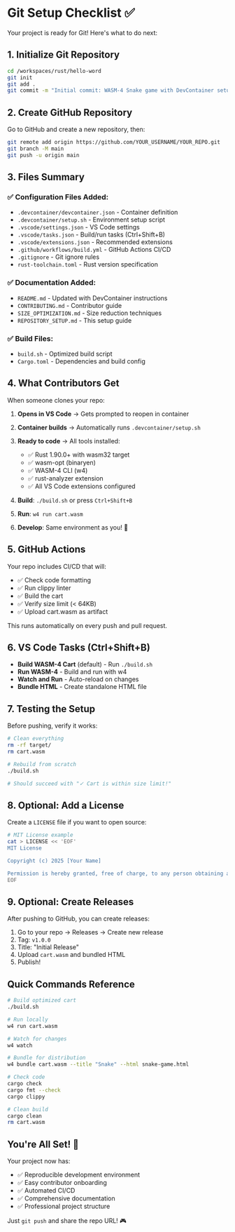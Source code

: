 # Git Setup Checklist ✅

Your project is ready for Git! Here's what to do next:

## 1. Initialize Git Repository

```bash
cd /workspaces/rust/hello-word
git init
git add .
git commit -m "Initial commit: WASM-4 Snake game with DevContainer setup"
```

## 2. Create GitHub Repository

Go to GitHub and create a new repository, then:

```bash
git remote add origin https://github.com/YOUR_USERNAME/YOUR_REPO.git
git branch -M main
git push -u origin main
```

## 3. Files Summary

### ✅ Configuration Files Added:
- `.devcontainer/devcontainer.json` - Container definition
- `.devcontainer/setup.sh` - Environment setup script
- `.vscode/settings.json` - VS Code settings
- `.vscode/tasks.json` - Build/run tasks (Ctrl+Shift+B)
- `.vscode/extensions.json` - Recommended extensions
- `.github/workflows/build.yml` - GitHub Actions CI/CD
- `.gitignore` - Git ignore rules
- `rust-toolchain.toml` - Rust version specification

### ✅ Documentation Added:
- `README.md` - Updated with DevContainer instructions
- `CONTRIBUTING.md` - Contributor guide
- `SIZE_OPTIMIZATION.md` - Size reduction techniques
- `REPOSITORY_SETUP.md` - This setup guide

### ✅ Build Files:
- `build.sh` - Optimized build script
- `Cargo.toml` - Dependencies and build config

## 4. What Contributors Get

When someone clones your repo:

1. **Opens in VS Code** → Gets prompted to reopen in container
2. **Container builds** → Automatically runs `.devcontainer/setup.sh`
3. **Ready to code** → All tools installed:
   - ✅ Rust 1.90.0+ with wasm32 target
   - ✅ wasm-opt (binaryen)
   - ✅ WASM-4 CLI (w4)
   - ✅ rust-analyzer extension
   - ✅ All VS Code extensions configured

4. **Build**: `./build.sh` or press `Ctrl+Shift+B`
5. **Run**: `w4 run cart.wasm`
6. **Develop**: Same environment as you! 🎉

## 5. GitHub Actions

Your repo includes CI/CD that will:
- ✅ Check code formatting
- ✅ Run clippy linter
- ✅ Build the cart
- ✅ Verify size limit (< 64KB)
- ✅ Upload cart.wasm as artifact

This runs automatically on every push and pull request.

## 6. VS Code Tasks (Ctrl+Shift+B)

- **Build WASM-4 Cart** (default) - Run `./build.sh`
- **Run WASM-4** - Build and run with w4
- **Watch and Run** - Auto-reload on changes
- **Bundle HTML** - Create standalone HTML file

## 7. Testing the Setup

Before pushing, verify it works:

```bash
# Clean everything
rm -rf target/
rm cart.wasm

# Rebuild from scratch
./build.sh

# Should succeed with "✓ Cart is within size limit!"
```

## 8. Optional: Add a License

Create a `LICENSE` file if you want to open source:

```bash
# MIT License example
cat > LICENSE << 'EOF'
MIT License

Copyright (c) 2025 [Your Name]

Permission is hereby granted, free of charge, to any person obtaining a copy...
EOF
```

## 9. Optional: Create Releases

After pushing to GitHub, you can create releases:

1. Go to your repo → Releases → Create new release
2. Tag: `v1.0.0`
3. Title: "Initial Release"
4. Upload `cart.wasm` and bundled HTML
5. Publish!

## Quick Commands Reference

```bash
# Build optimized cart
./build.sh

# Run locally
w4 run cart.wasm

# Watch for changes
w4 watch

# Bundle for distribution
w4 bundle cart.wasm --title "Snake" --html snake-game.html

# Check code
cargo check
cargo fmt --check
cargo clippy

# Clean build
cargo clean
rm cart.wasm
```

## You're All Set! 🚀

Your project now has:
- ✅ Reproducible development environment
- ✅ Easy contributor onboarding
- ✅ Automated CI/CD
- ✅ Comprehensive documentation
- ✅ Professional project structure

Just `git push` and share the repo URL! 🎮
